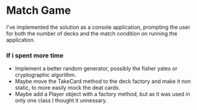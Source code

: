 # Match Game

I've implemented the solution as a console application, prompting the user for both the number of decks and the match condition on running the application.

### If i spent more time
* Implement a better random generator, possibly the fisher yates or cryptographic algorithm.
* Maybe move the TakeCard method to the deck factory and make it non static, to more easily mock the deat cards.
* Maybe add a Player object with a factory method, but as it was used in only one class I thought it unnessary.